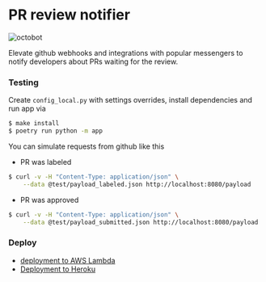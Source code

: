 # PR review notifier

![octobot](icon.png)

Elevate github webhooks and integrations with popular messengers to notify developers about PRs waiting for the review.

### Testing

Create `config_local.py` with settings overrides, install dependencies and run app via

```bash
$ make install
$ poetry run python -m app
```

You can simulate requests from github like this

* PR was labeled

```bash
$ curl -v -H "Content-Type: application/json" \
    --data @test/payload_labeled.json http://localhost:8080/payload
```

* PR was approved

```bash
$ curl -v -H "Content-Type: application/json" \
    --data @test/payload_submitted.json http://localhost:8080/payload
```

### Deploy

* [deployment to AWS Lambda](./deploy_lambda.md)
* [Deployment to Heroku](./deploy_heroku.md)
